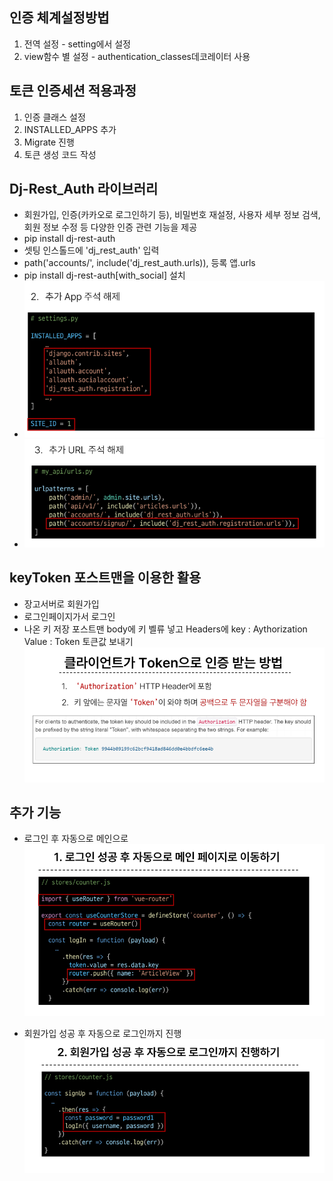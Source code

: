 ## 인증 체계설정방법
  1. 전역 설정
    - setting에서 설정 
  2. view함수 별 설정
    - authentication_classes데코레이터 사용

## 토큰 인증세션 적용과정
  1. 인증 클래스 설정
  2. INSTALLED_APPS 추가
  3. Migrate 진행
  4. 토큰 생성 코드 작성

## Dj-Rest_Auth 라이브러리
  - 회원가입, 인증(카카오로 로그인하기 등), 비밀번호 재설정, 사용자 세부 정보 검색, 회원 정보 수정 등 다양한 인증 관련 기능을 제공
  - pip install dj-rest-auth
  - 셋팅 인스톨드에 'dj_rest_auth' 입력
  - path('accounts/', include('dj_rest_auth.urls)), 등록 앱.urls
  - pip install dj-rest-auth[with_social] 설치
  - ![Alt text](image.png)
  - ![Alt text](image-1.png)

## keyToken 포스트맨을 이용한 활용
  - 장고서버로 회원가입
  - 로그인페이지가서 로그인
  - 나온 키 저장
    포스트맨 body에 키 벨류 넣고
    Headers에 key : Aythorization Value : Token 토큰값 보내기
    ![Alt text](image-2.png)

## 추가 기능
  - 로그인 후 자동으로 메인으로
  ![Alt text](image-3.png)

  - 회원가입 성공 후 자동으로 로그인까지 진행
  ![Alt text](image-4.png)
